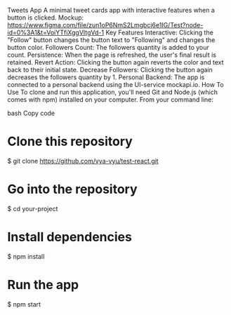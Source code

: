 Tweets App
A minimal tweet cards app with interactive features when a button is clicked.
Mockup: https://www.figma.com/file/zun1oP6NmS2Lmgbcj6e1IG/Test?node-id=0%3A1&t=VoiYTfiXggVItgVd-1
Key Features
Interactive: Clicking the "Follow" button changes the button text to "Following" and changes the button color.
Followers Count: The followers quantity is added to your count.
Persistence: When the page is refreshed, the user's final result is retained.
Revert Action: Clicking the button again reverts the color and text back to their initial state.
Decrease Followers: Clicking the button again decreases the followers quantity by 1.
Personal Backend: The app is connected to a personal backend using the UI-service mockapi.io.
How To Use
To clone and run this application, you'll need Git and Node.js (which comes with npm) installed on your computer. From your command line:

bash
Copy code

# Clone this repository

$ git clone https://github.com/vya-vyu/test-react.git

# Go into the repository

$ cd your-project

# Install dependencies

$ npm install

# Run the app

$ npm start
